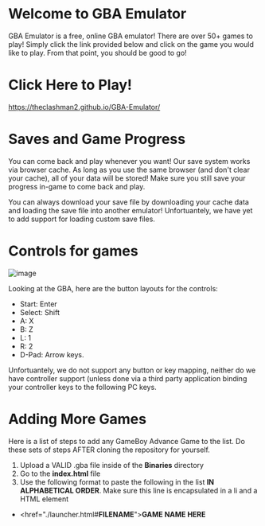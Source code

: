 # Welcome to GBA Emulator

GBA Emulator is a free, online GBA emulator! There are over 50+ games to play! Simply click the link provided below and click on the game you would like to play. From that point, you should be good to go!

# Click Here to Play!

https://theclashman2.github.io/GBA-Emulator/

# Saves and Game Progress

You can come back and play whenever you want! Our save system works via browser cache. As long as you use the same browser (and don't clear your cache), all of your data will be stored! Make sure you still save your progress in-game to come back and play.

You can always download your save file by downloading your cache data and loading the save file into another emulator! Unfortuantely, we have yet to add support for loading custom save files. 

# Controls for games

![image](https://user-images.githubusercontent.com/58522488/218331500-d54e0f61-d5c4-419c-ac4b-da12e7579069.png)

Looking at the GBA, here are the button layouts for the controls:

- Start: Enter
- Select: Shift
- A: X
- B: Z
- L: 1
- R: 2
- D-Pad: Arrow keys.

Unfortuantely, we do not support any button or key mapping, neither do we have controller support (unless done via a third party application binding your controller keys to the following PC keys. 

# Adding More Games

Here is a list of steps to add any GameBoy Advance Game to the list. Do these sets of steps AFTER cloning the repository for yourself.

1. Upload a VALID .gba file inside of the **Binaries** directory
2. Go to the **index.html** file
3. Use the following format to paste the following in the list **IN ALPHABETICAL ORDER**. Make sure this line is encapsulated in a li and a HTML element
- <href="./launcher.html#**FILENAME**">**GAME NAME HERE**


